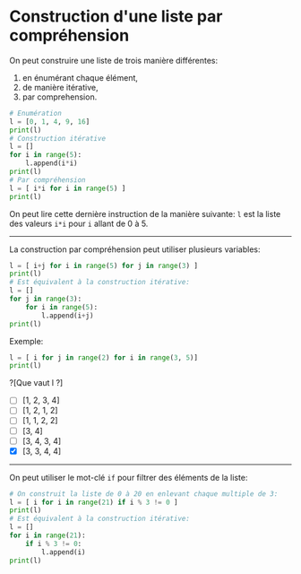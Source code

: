 # Construction d'une liste par compréhension

On peut construire une liste de trois manière différentes:
1. en énumérant chaque élément,
1. de manière itérative,
1. par comprehension.

```python runnable
# Enumération
l = [0, 1, 4, 9, 16]
print(l)
# Construction itérative
l = []
for i in range(5):
    l.append(i*i)
print(l)
# Par compréhension
l = [ i*i for i in range(5) ]
print(l)
```

On peut lire cette dernière instruction de la manière suivante: `l` est la liste des valeurs `i*i` pour `i` allant de 0 à 5.

---

La construction par compréhension peut utiliser plusieurs variables:

```python runnable
l = [ i+j for i in range(5) for j in range(3) ]
print(l)
# Est équivalent à la construction itérative:
l = []
for j in range(3):
    for i in range(5):
        l.append(i+j)
print(l)
```

Exemple:
```python runnable
l = [ i for j in range(2) for i in range(3, 5)]
print(l)
```
?[Que vaut l ?]
-[ ] [1, 2, 3, 4]
-[ ] [1, 2, 1, 2]
-[ ] [1, 1, 2, 2]
-[ ] [3, 4]
-[ ] [3, 4, 3, 4]
-[X] [3, 3, 4, 4]

---

On peut utiliser le mot-clé `if` pour filtrer des éléments de la liste:

```python runnable
# On construit la liste de 0 à 20 en enlevant chaque multiple de 3:
l = [ i for i in range(21) if i % 3 != 0 ]
print(l)
# Est équivalent à la construction itérative:
l = []
for i in range(21):
    if i % 3 != 0:
        l.append(i)
print(l)
```
